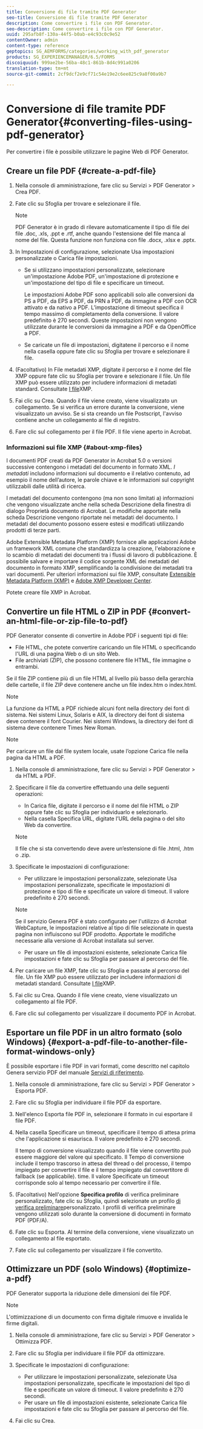 ```yaml
---
title: Conversione di file tramite PDF Generator
seo-title: Conversione di file tramite PDF Generator
description: Come convertire i file con PDF Generator.
seo-description: Come convertire i file con PDF Generator.
uuid: 295afb8f-130a-44f5-b0ab-e4c93c0c9e52
contentOwner: admin
content-type: reference
geptopics: SG_AEMFORMS/categories/working_with_pdf_generator
products: SG_EXPERIENCEMANAGER/6.5/FORMS
discoiquuid: 999ae2be-56ba-48c1-861b-8d4c991a0206
translation-type: tm+mt
source-git-commit: 2cf9dcf2e9cf71c54e19e2c6ee825c9a8f00a9b7

---
```



# Conversione di file tramite PDF Generator{#converting-files-using-pdf-generator}

Per convertire i file è possibile utilizzare le pagine Web di PDF Generator.

## Creare un file PDF {#create-a-pdf-file}

1. Nella console di amministrazione, fare clic su Servizi > PDF Generator > Crea PDF.
1. Fate clic su Sfoglia per trovare e selezionare il file.

   >[!NOTE]
   >
   >PDF Generator è in grado di rilevare automaticamente il tipo di file dei file .doc, .xls, .ppt e .rtf, anche quando l&#39;estensione del file manca al nome del file. Questa funzione non funziona con file .docx, .xlsx e .pptx.

1. In Impostazioni di configurazione, selezionate Usa impostazioni personalizzate o Carica file impostazioni.

   * Se si utilizzano impostazioni personalizzate, selezionare un&#39;impostazione Adobe PDF, un&#39;impostazione di protezione e un&#39;impostazione del tipo di file e specificare un timeout.

      Le impostazioni Adobe PDF sono applicabili solo alle conversioni da PS a PDF, da EPS a PDF, da PRN a PDF, da immagine a PDF con OCR attivato e da nativo a PDF. L’impostazione di timeout specifica il tempo massimo di completamento della conversione. Il valore predefinito è 270 secondi. Queste impostazioni non vengono utilizzate durante le conversioni da immagine a PDF e da OpenOffice a PDF.

   * Se caricate un file di impostazioni, digitatene il percorso e il nome nella casella oppure fate clic su Sfoglia per trovare e selezionare il file.

1. (Facoltativo) In File metadati XMP, digitate il percorso e il nome del file XMP oppure fate clic su Sfoglia per trovare e selezionare il file. Un file XMP può essere utilizzato per includere informazioni di metadati standard. Consultate [I file](converting-files-using-pdf-generator.md#about-xmp-files)XMP.
1. Fai clic su Crea. Quando il file viene creato, viene visualizzato un collegamento. Se si verifica un errore durante la conversione, viene visualizzato un avviso. Se si sta creando un file Postscript, l&#39;avviso contiene anche un collegamento al file di registro.
1. Fare clic sul collegamento per il file PDF. Il file viene aperto in Acrobat.

### Informazioni sui file XMP {#about-xmp-files}

I documenti PDF creati da PDF Generator in Acrobat 5.0 o versioni successive contengono i metadati del documento in formato XML. *I metadati* includono informazioni sul documento e il relativo contenuto, ad esempio il nome dell’autore, le parole chiave e le informazioni sul copyright utilizzabili dalle utilità di ricerca.

I metadati del documento contengono (ma non sono limitati a) informazioni che vengono visualizzate anche nella scheda Descrizione della finestra di dialogo Proprietà documento di Acrobat. Le modifiche apportate nella scheda Descrizione vengono riportate nei metadati del documento. I metadati del documento possono essere estesi e modificati utilizzando prodotti di terze parti.

Adobe Extensible Metadata Platform (XMP) fornisce alle applicazioni Adobe un framework XML comune che standardizza la creazione, l&#39;elaborazione e lo scambio di metadati dei documenti tra i flussi di lavoro di pubblicazione. È possibile salvare e importare il codice sorgente XML dei metadati del documento in formato XMP, semplificando la condivisione dei metadati tra vari documenti. Per ulteriori informazioni sui file XMP, consultate [Extensible Metadata Platform (XMP)](https://www.adobe.com/products/xmp/) e [Adobe XMP Developer Center](https://www.adobe.com/devnet/xmp.html).

Potete creare file XMP in Acrobat.

## Convertire un file HTML o ZIP in PDF {#convert-an-html-file-or-zip-file-to-pdf}

PDF Generator consente di convertire in Adobe PDF i seguenti tipi di file:

* File HTML, che potete convertire caricando un file HTML o specificando l&#39;URL di una pagina Web o di un sito Web.
* File archiviati (ZIP), che possono contenere file HTML, file immagine o entrambi.

Se il file ZIP contiene più di un file HTML al livello più basso della gerarchia delle cartelle, il file ZIP deve contenere anche un file index.htm o index.html.

>[!NOTE]
>
>La funzione da HTML a PDF richiede alcuni font nella directory dei font di sistema. Nei sistemi Linux, Solaris e AIX, la directory dei font di sistema deve contenere il font Courier. Nei sistemi Windows, la directory dei font di sistema deve contenere Times New Roman.

>[!NOTE]
>
>Per caricare un file dal file system locale, usate l’opzione Carica file nella pagina da HTML a PDF.

1. Nella console di amministrazione, fare clic su Servizi > PDF Generator > da HTML a PDF.
1. Specificare il file da convertire effettuando una delle seguenti operazioni:

   * In Carica file, digitate il percorso e il nome del file HTML o ZIP oppure fate clic su Sfoglia per individuarlo e selezionarlo.
   * Nella casella Specifica URL, digitate l’URL della pagina o del sito Web da convertire.
   >[!NOTE]
   >
   >Il file che si sta convertendo deve avere un’estensione di file .html, .htm o .zip.

1. Specificate le impostazioni di configurazione:

   * Per utilizzare le impostazioni personalizzate, selezionate Usa impostazioni personalizzate, specificate le impostazioni di protezione e tipo di file e specificate un valore di timeout. Il valore predefinito è 270 secondi.
   >[!NOTE]
   >
   >Se il servizio Genera PDF è stato configurato per l&#39;utilizzo di Acrobat WebCapture, le impostazioni relative al tipo di file selezionate in questa pagina non influiscono sul PDF prodotto. Apportate le modifiche necessarie alla versione di Acrobat installata sul server.

   * Per usare un file di impostazioni esistente, selezionate Carica file impostazioni e fate clic su Sfoglia per passare al percorso del file.


1. Per caricare un file XMP, fate clic su Sfoglia e passate al percorso del file. Un file XMP può essere utilizzato per includere informazioni di metadati standard. Consultate [I file](converting-files-using-pdf-generator.md#about-xmp-files)XMP.
1. Fai clic su Crea. Quando il file viene creato, viene visualizzato un collegamento al file PDF.
1. Fare clic sul collegamento per visualizzare il documento PDF in Acrobat.

## Esportare un file PDF in un altro formato (solo Windows) {#export-a-pdf-file-to-another-file-format-windows-only}

È possibile esportare i file PDF in vari formati, come descritto nel capitolo Genera servizio PDF del manuale [Servizi di riferimento](https://www.adobe.com/go/learn_aemforms_services_63).

1. Nella console di amministrazione, fare clic su Servizi > PDF Generator > Esporta PDF.
1. Fare clic su Sfoglia per individuare il file PDF da esportare.
1. Nell&#39;elenco Esporta file PDF in, selezionare il formato in cui esportare il file PDF.
1. Nella casella Specificare un timeout, specificare il tempo di attesa prima che l&#39;applicazione si esaurisca. Il valore predefinito è 270 secondi.

   Il tempo di conversione visualizzato quando il file viene convertito può essere maggiore del valore qui specificato. Il Tempo di conversione include il tempo trascorso in attesa del thread o del processo, il tempo impiegato per convertire il file e il tempo impiegato dal convertitore di fallback (se applicabile). time. Il valore Specificate un timeout corrisponde solo al tempo necessario per convertire il file.

1. (Facoltativo) Nell&#39;opzione **Specifica profilo** di verifica preliminare personalizzato, fate clic su Sfoglia, quindi selezionate un profilo [di verifica preliminare](https://helpx.adobe.com/acrobat/using/preflight-profiles-acrobat-pro.html)personalizzato. I profili di verifica preliminare vengono utilizzati solo durante la conversione di documenti in formato PDF (PDF/A).
1. Fate clic su Esporta. Al termine della conversione, viene visualizzato un collegamento al file esportato.
1. Fate clic sul collegamento per visualizzare il file convertito.

## Ottimizzare un PDF (solo Windows) {#optimize-a-pdf}

PDF Generator supporta la riduzione delle dimensioni dei file PDF.

>[!NOTE]
>
>L&#39;ottimizzazione di un documento con firma digitale rimuove e invalida le firme digitali.

1. Nella console di amministrazione, fare clic su Servizi > PDF Generator > Ottimizza PDF.
1. Fare clic su Sfoglia per individuare il file PDF da ottimizzare.
1. Specificate le impostazioni di configurazione:

   * Per utilizzare le impostazioni personalizzate, selezionate Usa impostazioni personalizzate, specificate le impostazioni del tipo di file e specificate un valore di timeout. Il valore predefinito è 270 secondi.
   * Per usare un file di impostazioni esistente, selezionate Carica file impostazioni e fate clic su Sfoglia per passare al percorso del file.

1. Fai clic su Crea.

